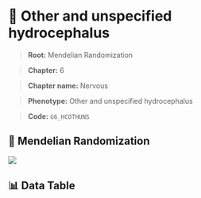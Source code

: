 # 🧪 Other and unspecified hydrocephalus

> **Root:** Mendelian Randomization

> **Chapter:** 6  

> **Chapter name:** Nervous

> **Phenotype:** Other and unspecified hydrocephalus  

> **Code:** `G6_HCOTHUNS`

## 🧬 Mendelian Randomization  

<img src="/MR/Figures/Forward/G6_HCOTHUNS.png"/>

## 📊 Data Table

<CsvTableMRF src="/MR/Data/Forward/G6_HCOTHUNS.csv"/>
